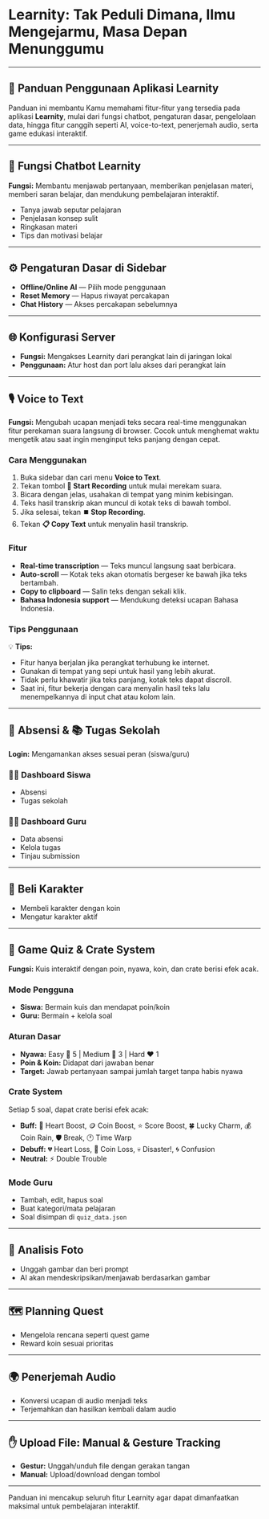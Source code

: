 # Learnity: Tak Peduli Dimana, Ilmu Mengejarmu, Masa Depan Menunggumu

---

## 📖 Panduan Penggunaan Aplikasi Learnity

Panduan ini membantu Kamu memahami fitur-fitur yang tersedia pada aplikasi **Learnity**, mulai dari fungsi chatbot, pengaturan dasar, pengelolaan data, hingga fitur canggih seperti AI, voice-to-text, penerjemah audio, serta game edukasi interaktif.

---

## 💬 Fungsi Chatbot Learnity

**Fungsi:** Membantu menjawab pertanyaan, memberikan penjelasan materi, memberi saran belajar, dan mendukung pembelajaran interaktif.

* Tanya jawab seputar pelajaran
* Penjelasan konsep sulit
* Ringkasan materi
* Tips dan motivasi belajar

---

## ⚙️ Pengaturan Dasar di Sidebar

* **Offline/Online AI** — Pilih mode penggunaan
* **Reset Memory** — Hapus riwayat percakapan
* **Chat History** — Akses percakapan sebelumnya

---

## 🌐 Konfigurasi Server

* **Fungsi:** Mengakses Learnity dari perangkat lain di jaringan lokal
* **Penggunaan:** Atur host dan port lalu akses dari perangkat lain

---

## 🎙️ Voice to Text

**Fungsi:** Mengubah ucapan menjadi teks secara real-time menggunakan fitur perekaman suara langsung di browser. Cocok untuk menghemat waktu mengetik atau saat ingin menginput teks panjang dengan cepat.

### Cara Menggunakan

1. Buka sidebar dan cari menu **Voice to Text**.
2. Tekan tombol **🎤 Start Recording** untuk mulai merekam suara.
3. Bicara dengan jelas, usahakan di tempat yang minim kebisingan.
4. Teks hasil transkrip akan muncul di kotak teks di bawah tombol.
5. Jika selesai, tekan **⏹️ Stop Recording**.
6. Tekan **📋 Copy Text** untuk menyalin hasil transkrip.

### Fitur

* **Real-time transcription** — Teks muncul langsung saat berbicara.
* **Auto-scroll** — Kotak teks akan otomatis bergeser ke bawah jika teks bertambah.
* **Copy to clipboard** — Salin teks dengan sekali klik.
* **Bahasa Indonesia support** — Mendukung deteksi ucapan Bahasa Indonesia.

### Tips Penggunaan

💡 **Tips:**

* Fitur hanya berjalan jika perangkat terhubung ke internet.
* Gunakan di tempat yang sepi untuk hasil yang lebih akurat.
* Tidak perlu khawatir jika teks panjang, kotak teks dapat discroll.
* Saat ini, fitur bekerja dengan cara menyalin hasil teks lalu menempelkannya di input chat atau kolom lain.

---

## 📅 Absensi & 📚 Tugas Sekolah

**Login:** Mengamankan akses sesuai peran (siswa/guru)

### 🧑‍🎓 Dashboard Siswa

* Absensi
* Tugas sekolah

### 👩‍🏫 Dashboard Guru

* Data absensi
* Kelola tugas
* Tinjau submission

---

## 🛒 Beli Karakter

* Membeli karakter dengan koin
* Mengatur karakter aktif

---

## 🎯 Game Quiz & Crate System

**Fungsi:** Kuis interaktif dengan poin, nyawa, koin, dan crate berisi efek acak.

### Mode Pengguna

* **Siswa:** Bermain kuis dan mendapat poin/koin
* **Guru:** Bermain + kelola soal

### Aturan Dasar

* **Nyawa:** Easy 💚 5 | Medium 💛 3 | Hard ❤️ 1
* **Poin & Koin:** Didapat dari jawaban benar
* **Target:** Jawab pertanyaan sampai jumlah target tanpa habis nyawa

### Crate System

Setiap 5 soal, dapat crate berisi efek acak:

* **Buff:** 💚 Heart Boost, 🪙 Coin Boost, ⭐ Score Boost, 🍀 Lucky Charm, 💰 Coin Rain, 🛡️ Break, 🕐 Time Warp
* **Debuff:** 💔 Heart Loss, 💸 Coin Loss, 💀 Disaster!, 🌀 Confusion
* **Neutral:** ⚡ Double Trouble

### Mode Guru

* Tambah, edit, hapus soal
* Buat kategori/mata pelajaran
* Soal disimpan di `quiz_data.json`

---

## 📸 Analisis Foto

* Unggah gambar dan beri prompt
* AI akan mendeskripsikan/menjawab berdasarkan gambar

---

## 🗺️ Planning Quest

* Mengelola rencana seperti quest game
* Reward koin sesuai prioritas

---

## 🌍 Penerjemah Audio

* Konversi ucapan di audio menjadi teks
* Terjemahkan dan hasilkan kembali dalam audio

---

## ✋ Upload File: Manual & Gesture Tracking

* **Gestur:** Unggah/unduh file dengan gerakan tangan
* **Manual:** Upload/download dengan tombol

---

Panduan ini mencakup seluruh fitur Learnity agar dapat dimanfaatkan maksimal untuk pembelajaran interaktif.
